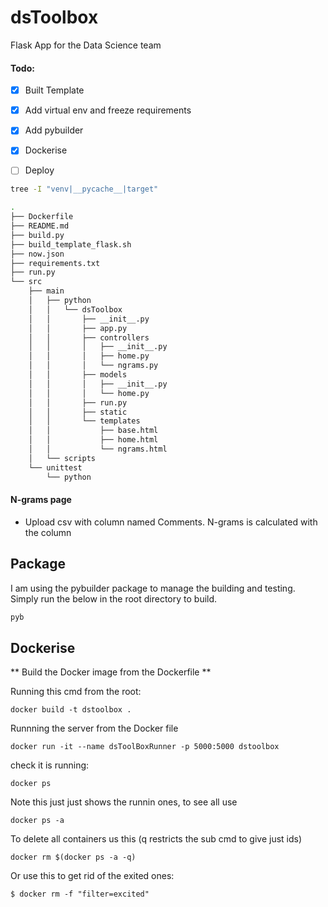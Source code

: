 # dsToolbox
Flask App for the Data Science team

#### Todo:
- [x] Built Template 
- [x] Add virtual env and freeze requirements
- [x] Add pybuilder
- [x] Dockerise
- [ ] Deploy


```bash
tree -I "venv|__pycache__|target" 

.
├── Dockerfile
├── README.md
├── build.py
├── build_template_flask.sh
├── now.json
├── requirements.txt
├── run.py
└── src
    ├── main
    │   ├── python
    │   │   └── dsToolbox
    │   │       ├── __init__.py
    │   │       ├── app.py
    │   │       ├── controllers
    │   │       │   ├── __init__.py
    │   │       │   ├── home.py
    │   │       │   └── ngrams.py
    │   │       ├── models
    │   │       │   ├── __init__.py
    │   │       │   └── home.py
    │   │       ├── run.py
    │   │       ├── static
    │   │       └── templates
    │   │           ├── base.html
    │   │           ├── home.html
    │   │           └── ngrams.html
    │   └── scripts
    └── unittest
        └── python
```

#### N-grams page
- Upload csv with column named Comments. N-grams is calculated with the column

## Package
I am using the pybuilder package to manage the building and testing. Simply run the below in the root directory to build.
```bash
pyb
```

## Dockerise

** Build the Docker image from the Dockerfile **

Running this cmd from the root:
```commandline
docker build -t dstoolbox .
```
Runnning the server from the Docker file
```commandline
docker run -it --name dsToolBoxRunner -p 5000:5000 dstoolbox
```

check it is running:
```commandline
docker ps
```
Note this just just shows the runnin ones, to see all use
```commandline
docker ps -a
```
To delete all containers us this (q restricts the sub cmd to give just ids)
```commandline
docker rm $(docker ps -a -q)
```

Or use this to get rid of the exited ones:
```commandline
$ docker rm -f "filter=excited"
```

